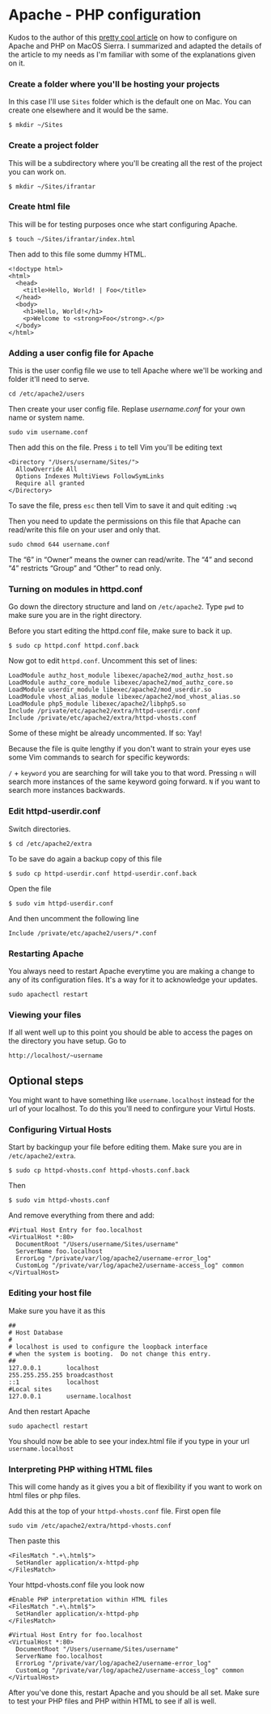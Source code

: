 # Apache - PHP configuration

Kudos to the author of this [pretty cool article](https://medium.com/@JohnFoderaro/how-to-set-up-apache-in-macos-sierra-10-12-bca5a5dfffba) on how to configure on Apache and PHP on MacOS Sierra. I summarized and adapted the details of the article to my needs as I'm familiar with some of the explanations given on it. 

### Create a folder where you'll be hosting your projects

In this case I'll use `Sites` folder which is the default one on Mac. You can create one elsewhere and it would be the same.

`$ mkdir ~/Sites`

### Create a project folder

This will be a subdirectory where you'll be creating all the rest of the project you can work on.

`$ mkdir ~/Sites/ifrantar`

### Create html file

This will be for testing purposes once whe start configuring Apache.

`$ touch ~/Sites/ifrantar/index.html`

Then add to this file some dummy HTML.

```
<!doctype html>
<html>
  <head>
    <title>Hello, World! | Foo</title>
  </head>
  <body>
    <h1>Hello, World!</h1>
    <p>Welcome to <strong>Foo</strong>.</p>
  </body>
</html>
```

### Adding a user config file for Apache

This is the user config file we use to tell Apache where we'll be working and folder it'll need to serve.

`cd /etc/apache2/users`

Then create your user config file. Replase _username.conf_ for your own name or system name.

`sudo vim username.conf`

Then add this on the file. Press `i` to tell Vim you'll be editing text

```
<Directory "/Users/username/Sites/">
  AllowOverride All
  Options Indexes MultiViews FollowSymLinks
  Require all granted
</Directory>
```

To save the file, press `esc` then tell Vim to save it and quit editing `:wq`

Then you need to update the permissions on this file that Apache can read/write this file on your user and only that.

`sudo chmod 644 username.conf`

The “6” in “Owner” means the owner can read/write. The “4” and second “4” restricts “Group” and “Other” to read only.

### Turning on modules in httpd.conf

Go down the directory structure and land on `/etc/apache2`. Type `pwd` to make sure you are in the right directory.

Before you start editing the httpd.conf file, make sure to back it up.

`$ sudo cp httpd.conf httpd.conf.back`

Now got to edit `httpd.conf`. Uncomment this set of lines:

```
LoadModule authz_host_module libexec/apache2/mod_authz_host.so
LoadModule authz_core_module libexec/apache2/mod_authz_core.so
LoadModule userdir_module libexec/apache2/mod_userdir.so
LoadModule vhost_alias_module libexec/apache2/mod_vhost_alias.so
LoadModule php5_module libexec/apache2/libphp5.so
Include /private/etc/apache2/extra/httpd-userdir.conf
Include /private/etc/apache2/extra/httpd-vhosts.conf
```
Some of these might be already uncommented. If so: Yay!

Because the file is quite lengthy if you don't want to strain your eyes use some Vim commands to search for specific keywords:

`/` + `keyword` you are searching for will take you to that word.
Pressing `n` will search more instances of the same keyword going forward. `N` if you want to search more instances backwards.

### Edit httpd-userdir.conf

Switch directories.

`$ cd /etc/apache2/extra`

To be save do again a backup copy of this file

`$ sudo cp httpd-userdir.conf httpd-userdir.conf.back`

Open the file

`$ sudo vim httpd-userdir.conf`

And then uncomment the following line

`Include /private/etc/apache2/users/*.conf`

### Restarting Apache

You always need to restart Apache everytime you are making a change to any of its configuration files. It's a way for it to acknowledge your updates.

`sudo apachectl restart`

### Viewing your files

If all went well up to this point you should be able to access the pages on the directory you have setup. Go to 

`http://localhost/~username`

## Optional steps

You might want to have something like `username.localhost` instead for the url of your localhost. To do this you'll need to confirgure your Virtul Hosts.

### Configuring Virtual Hosts

Start by backingup your file before editing them. Make sure you are in `/etc/apache2/extra`.

`$ sudo cp httpd-vhosts.conf httpd-vhosts.conf.back`

Then

`$ sudo vim httpd-vhosts.conf`

And remove everything from there and add:

```
#Virtual Host Entry for foo.localhost
<VirtualHost *:80>
  DocumentRoot "/Users/username/Sites/username"
  ServerName foo.localhost
  ErrorLog "/private/var/log/apache2/username-error_log"
  CustomLog "/private/var/log/apache2/username-access_log" common 
</VirtualHost>
```

### Editing your host file

Make sure you have it as this

```
##
# Host Database
#
# localhost is used to configure the loopback interface
# when the system is booting.  Do not change this entry.
##
127.0.0.1       localhost
255.255.255.255 broadcasthost
::1             localhost
#Local sites
127.0.0.1       username.localhost
```

And then restart Apache

`sudo apachectl restart`

You should now be able to see your index.html file if you type in your url `username.localhost`

### Interpreting PHP withing HTML files

This will come handy as it gives you a bit of flexibility if you want to work on html files or php files.

Add this at the top of your `httpd-vhosts.conf` file. First open file

`sudo vim /etc/apache2/extra/httpd-vhosts.conf`

Then paste this

```
<FilesMatch ".+\.html$">
  SetHandler application/x-httpd-php
</FilesMatch>
```

Your httpd-vhosts.conf file you look now

```
#Enable PHP interpretation within HTML files
<FilesMatch ".+\.html$">
  SetHandler application/x-httpd-php
</FilesMatch>

#Virtual Host Entry for foo.localhost
<VirtualHost *:80>
  DocumentRoot "/Users/username/Sites/username"
  ServerName foo.localhost
  ErrorLog "/private/var/log/apache2/username-error_log"
  CustomLog "/private/var/log/apache2/username-access_log" common 
</VirtualHost>
```

After you've done this, restart Apache and you should be all set. Make sure to test your PHP files and PHP within HTML to see if all is well.
